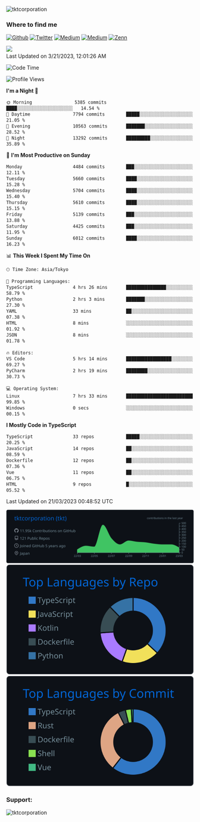<p align="left"> <img src="https://komarev.com/ghpvc/?username=tktcorporation&label=Profile%20views&color=0e75b6&style=flat" alt="tktcorporation" /> </p>

<h3>Where to find me</h3>
<p>
<a href="https://github.com/tktcorporation" target="_blank"><img alt="Github" src="https://img.shields.io/badge/GitHub-%2312100E.svg?&style=for-the-badge&logo=Github&logoColor=white" /></a>
<a href="https://twitter.com/tktcorporation" target="_blank"><img alt="Twitter" src="https://img.shields.io/badge/twitter-%231DA1F2.svg?&style=for-the-badge&logo=twitter&logoColor=white" /></a>
<a href="https://www.linkedin.com/in/tktcorporation" target="_blank"><img alt="Medium" src="https://img.shields.io/badge/linkdin-0a66c2.svg?&style=for-the-badge&logo=linkedin&logoColor=white" /></a>
<a href="https://qiita.com/tktcorporation" target="_blank"><img alt="Medium" src="https://img.shields.io/badge/qiita-55C500.svg?&style=for-the-badge&logo=qiita&logoColor=white" /></a>
<a href="https://zenn.dev/tktcorporation" target="_blank"><img alt="Zenn" src="https://img.shields.io/badge/Zenn-3EA8FF.svg?&style=for-the-badge&logo=Zenn&logoColor=white" /></a>
</p>

<!--START_SECTION:lapras-card-->
<a href="https://lapras.com/public/tktcorporation" target="_blank" rel="noopener noreferrer"><img src="https://lapras-card-generator.vercel.app/api/svg?e=3.89&b=3.48&i=3.58&b1=%23232323&b2=%236d6d6d&i1=%23212121&i2=%23818181&l=en" width="300" ></a>  
Last Updated on 3/21/2023, 12:01:26 AM
<!--END_SECTION:lapras-card-->
  
<!--START_SECTION:waka-->
![Code Time](http://img.shields.io/badge/Code%20Time-916%20hrs%203%20mins-blue)

![Profile Views](http://img.shields.io/badge/Profile%20Views-0-blue)

**I'm a Night 🦉** 

```text
🌞 Morning                5385 commits        ████░░░░░░░░░░░░░░░░░░░░░   14.54 % 
🌆 Daytime                7794 commits        █████░░░░░░░░░░░░░░░░░░░░   21.05 % 
🌃 Evening                10563 commits       ███████░░░░░░░░░░░░░░░░░░   28.52 % 
🌙 Night                  13292 commits       █████████░░░░░░░░░░░░░░░░   35.89 % 
```
📅 **I'm Most Productive on Sunday** 

```text
Monday                   4484 commits        ███░░░░░░░░░░░░░░░░░░░░░░   12.11 % 
Tuesday                  5660 commits        ████░░░░░░░░░░░░░░░░░░░░░   15.28 % 
Wednesday                5704 commits        ████░░░░░░░░░░░░░░░░░░░░░   15.40 % 
Thursday                 5610 commits        ████░░░░░░░░░░░░░░░░░░░░░   15.15 % 
Friday                   5139 commits        ███░░░░░░░░░░░░░░░░░░░░░░   13.88 % 
Saturday                 4425 commits        ███░░░░░░░░░░░░░░░░░░░░░░   11.95 % 
Sunday                   6012 commits        ████░░░░░░░░░░░░░░░░░░░░░   16.23 % 
```


📊 **This Week I Spent My Time On** 

```text
🕑︎ Time Zone: Asia/Tokyo

💬 Programming Languages: 
TypeScript               4 hrs 26 mins       ███████████████░░░░░░░░░░   58.79 % 
Python                   2 hrs 3 mins        ███████░░░░░░░░░░░░░░░░░░   27.30 % 
YAML                     33 mins             ██░░░░░░░░░░░░░░░░░░░░░░░   07.38 % 
HTML                     8 mins              ░░░░░░░░░░░░░░░░░░░░░░░░░   01.92 % 
JSON                     8 mins              ░░░░░░░░░░░░░░░░░░░░░░░░░   01.78 % 

🔥 Editors: 
VS Code                  5 hrs 14 mins       █████████████████░░░░░░░░   69.27 % 
PyCharm                  2 hrs 19 mins       ████████░░░░░░░░░░░░░░░░░   30.73 % 

💻 Operating System: 
Linux                    7 hrs 33 mins       █████████████████████████   99.85 % 
Windows                  0 secs              ░░░░░░░░░░░░░░░░░░░░░░░░░   00.15 % 
```

**I Mostly Code in TypeScript** 

```text
TypeScript               33 repos            █████░░░░░░░░░░░░░░░░░░░░   20.25 % 
JavaScript               14 repos            ██░░░░░░░░░░░░░░░░░░░░░░░   08.59 % 
Dockerfile               12 repos            ██░░░░░░░░░░░░░░░░░░░░░░░   07.36 % 
Vue                      11 repos            ██░░░░░░░░░░░░░░░░░░░░░░░   06.75 % 
HTML                     9 repos             █░░░░░░░░░░░░░░░░░░░░░░░░   05.52 % 
```




 Last Updated on 21/03/2023 00:48:52 UTC
<!--END_SECTION:waka-->

[![](https://raw.githubusercontent.com/tktcorporation/tktcorporation/master/profile-summary-card-output/github_dark/0-profile-details.svg)](https://github.com/vn7n24fzkq/github-profile-summary-cards)
[![](https://raw.githubusercontent.com/tktcorporation/tktcorporation/master/profile-summary-card-output/github_dark/1-repos-per-language.svg)](https://github.com/vn7n24fzkq/github-profile-summary-cards) [![](https://raw.githubusercontent.com/tktcorporation/tktcorporation/master/profile-summary-card-output/github_dark/2-most-commit-language.svg)](https://github.com/vn7n24fzkq/github-profile-summary-cards)

<h3 align="left">Support:</h3>
<p><a href="https://www.buymeacoffee.com/tktcorporation"> <img align="left" src="https://cdn.buymeacoffee.com/buttons/v2/default-yellow.png" height="50" width="210" alt="tktcorporation" /></a></p><br><br>

